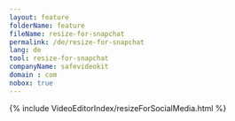 ```yaml
---
layout: feature
folderName: feature
fileName: resize-for-snapchat
permalink: /de/resize-for-snapchat
lang: de
tool: resize-for-snapchat
companyName: safevideokit
domain : com
nobox: true
---
```


{% include VideoEditorIndex/resizeForSocialMedia.html %}

   